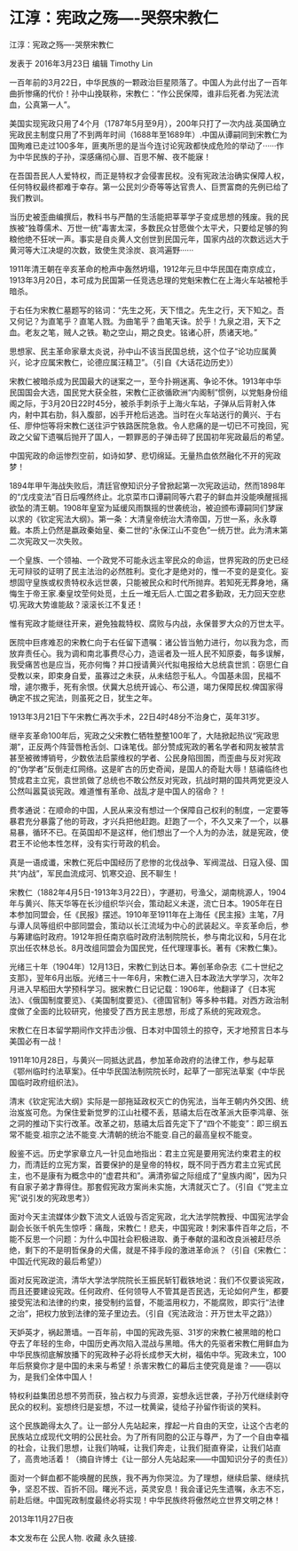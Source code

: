 # 江淳：宪政之殇—-哭祭宋教仁

江淳：宪政之殇—-哭祭宋教仁

发表于 2016年3月23日 编辑 Timothy Lin

一百年前的3月22日，中华民族的一颗政治巨星陨落了。中国人为此付出了一百年曲折惨痛的代价！孙中山挽联称，宋教仁：“作公民保障，谁非后死者.为宪法流血，公真第一人”。

美国实现宪政只用了4个月（1787年5月至9月），200年只打了一次内战.英国确立宪政民主制度只用了不到两年时间（1688年至1689年）.中国从谭嗣同到宋教仁为国殉难已走过100多年，匪夷所思的是当今连讨论宪政都快成危险的举动了······作为中华民族的子孙，深感痛彻心扉、百思不解、夜不能寐！

在吾国吾民人人爱特权，而正是特权才会侵害民权。没有宪政法治确实保障人权，任何特权最终都难于幸存。第一公民刘少奇等等达官贵人、巨贾富商的先例已给了我们教训。

当历史被歪曲编撰后，教科书与严酷的生活能把莘莘学子变成思想的残废。我的民族被“独尊儒术、万世一统”毒害太深，多数民众甘愿做个太平犬，只要给足够的狗粮他绝不狂吠一声。事实是自炎黄人文创世到民国元年，国家内战的次数远远大于黄河等大江决堤的次数，致使生灵涂炭、哀鸿遍野······

1911年清王朝在辛亥革命的枪声中轰然坍塌，1912年元旦中华民国在南京成立，1913年3月20日，本可成为民国第一任竞选总理的党魁宋教仁在上海火车站被枪手暗杀。

于右任为宋教仁墓题写的铭词：“先生之死，天下惜之。先生之行，天下知之。吾又何记？为直笔乎？直笔人戮。为曲笔乎？曲笔天诛。於乎！九泉之泪，天下之血。老友之笔，贼人之铁。勒之空山，期之良史。铭诸心肝，质诸天地。”

思想家、民主革命家章太炎说，孙中山不该当民国总统，这个位子“论功应属黄兴，论才应属宋教仁，论德应属汪精卫”。（引自《大话花边历史》）

宋教仁被暗杀成为民国最大的谜案之一，至今扑朔迷离、争论不休。1913年中华民国国会大选，国民党大获全胜，宋教仁正欲循欧洲“内阁制”惯例，以党魁身份组阁之际，于3月20日22时45分，被杀手刺杀于上海火车站，子弹从后背射入体内，射中其右肋，斜入腹部，凶手开枪后逃逸。当时在火车站送行的黄兴、于右任、廖仲恺等将宋教仁送往沪宁铁路医院急救。令人悲痛的是一切已不可挽回，宪政之父留下遗嘱后抛开了国人，一颗罪恶的子弹击碎了民国初年宪政最后的希望。

中国宪政的命运惨烈空前，如诗如梦、悲切绵延。无量热血依然融化不开的宪政梦！

1894年甲午海战失败后，清廷官僚知识分子曾掀起第一次宪政运动，然而1898年的“戊戌变法”百日后嘎然终止。北京菜市口谭嗣同等六君子的鲜血并没能唤醒摇摇欲坠的清王朝。1908年皇室为延缓风雨飘摇的世袭统治，被迫颁布谭嗣同们梦寐以求的《钦定宪法大纲》。第一条：大清皇帝统治大清帝国，万世一系，永永尊戴。本质上仍然是嬴政秦始皇、秦二世的“永保江山不变色”一统万世。此为清末第二次宪政又一次失败。

一个皇族、一个领袖、一个政党不可能永远主宰民众的命运，世界宪政的历史已经无可辩驳的证明了民主法治的必然胜利。变化才是绝对的，惟一不变的是变化。妄想固守皇族或权贵特权永远世袭，只能被民众和时代所抛弃。若知死无葬身地，痛悔生于帝王家.秦皇坟茔何处觅，土丘一堆无后人.亡国之君多勤政，无力回天空悲切.宪政大势谁能敌？滚滚长江不复还！

惟有宪政才能继往开来，避免独裁特权、腐败与内战，永保普罗大众的万世太平。

医院中巨疼难忍的宋教仁向于右任留下遗嘱：诸公皆当勉力进行，勿以我为念，而放弃责任心。我为调和南北事费尽心力，造谣者及一班人民不知原委，每多误解，我受痛苦也是应当，死亦何悔？并口授请黄兴代拟电报给大总统袁世凯：窃思仁自受教以来，即束身自爱，虽寡过之未获，从未结怨于私人。今国基未固，民福不增，遽尔撒手，死有余恨。伏冀大总统开诚心、布公道，竭力保障民权.俾国家得确定不拔之宪法，则虽死之日，犹生之年。

1913年3月21日下午宋教仁再次手术，22日4时48分不治身亡，英年31岁。

继辛亥革命100年后，宪政之父宋教仁牺牲整整100年了，大陆掀起热议“宪政思潮”，正反两个阵营唇枪舌剑、口诛笔伐。部分赞成宪政的著名学者和网友被禁言甚至被微博销号，少数依法启蒙维权的学者、公民身陷囹圄，而歪曲与反对宪政的“伪学者”反倒走红网络。这是旷古的历史奇闻，是国人的奇耻大辱！慈禧临终也赞成君主立宪，袁世凯做了总统也不敢公然反对宪政，抗战时期的国共两党更没人公然叫嚣莫谈宪政。难道惟有革命、战乱才是中国人的宿命？！

费孝通说：在顺命的中国，人民从来没有想过一个保障自己权利的制度，一定要等暴君充分暴露了他的苛政，才兴兵把他赶跑。赶跑了一个，不久又来了一个，以暴易暴，循环不已。在英国却不是这样，他们想出了一个人为的办法，就是宪政，使君王不论他本性怎样，没有实行苛政的机会。

真是一语成谶，宋教仁死后中国经历了悲惨的北伐战争、军阀混战、日寇入侵、国共“内战”，军民血流成河、饥寒交迫、民不聊生！

宋教仁（1882年4月5日-1913年3月22日），字遯初，号渔父，湖南桃源人，1904年与黄兴、陈天华等在长沙组织华兴会，策动起义未遂，流亡日本。1905年在日本参加同盟会，任《民报》摆述。1910年至1911年在上海任《民主报》主笔，7月与谭人凤等组织中部同盟会，策动以长江流域为中心的武装起义。辛亥革命后，参与筹建临时政府。1912年担任南京临时政府法制院院长，参与南北议和，5月在北京出任农林总长。8月改组同盟会为国民党，任代理理事长。著有《宋教仁集》。

光绪三十年（1904年）12月13日，宋教仁到达日本。筹创革命杂志《二十世纪之支那》，翌年6月出版。光绪三十一年6月，宋教仁进入日本政法大学学习，次年2月进入早稻田大学预科学习。据宋教仁日记记载：1906年，他翻译了《日本宪法》、《俄国制度要览》、《美国制度要览》、《德国官制》等多种书籍。对西方政治制度做了全面的比较研究，他接受了西方民主思想，形成了系统的宪政观念。

宋教仁在日本留学期间作文抨击沙俄、日本对中国领土的掠夺，天才地预言日本与美国必有一战！

1911年10月28日，与黄兴一同抵达武昌，参加革命政府的法律工作，参与起草《鄂州临时约法草案》。任中华民国法制院院长时，起草了一部宪法草案《中华民国临时政府组织法》。

清末《钦定宪法大纲》实际是一部拖延政权灭亡的伪宪法，当年王朝内外交困、统治岌岌可危。为保住爱新觉罗的江山社稷不丢，慈禧太后在改革派大臣李鸿章、张之洞的推动下实行改革。改革之初，慈禧太后首先定下了“四个不能变”：即三纲五常不能变.祖宗之法不能变.大清朝的统治不能变.自己的最高皇权不能变。

殷鉴不远。历史学家章立凡一针见血地指出：君主立宪是要用宪法约束君主的权力，而清廷的立宪方案，首要保护的是皇帝的特权，既不同于西方君主立宪式民主，也不是康有为概念中的“虚君共和”。满清弥留之际组成了“皇族内阁”，因为只有自家子弟才靠得住。那套假宪政方案尚未实施，大清就灭亡了。（引自《“党主立宪”说引发的宪政思考》）

面对今天主流媒体少数下流文人诋毁与否定宪政，北大法学院教授、中国宪法学会副会长张千帆先生惊呼：痛哉，宋教仁！悲夫，中国宪政！刺宋事件百年之后，不能不反思一个问题：为什么中国社会积极进取、勇于奉献的温和改良派被赶尽杀绝，剩下的不是明哲保身的犬儒，就是不择手段的激进革命派？（引自《宋教仁：中国近代宪政的最后希望》）

面对反宪政逆流，清华大学法学院院长王振民斩钉截铁地说：我们不仅要谈宪政，而且还要建设宪政。任何政府、任何领导人不管其是否民选，无论如何产生，都要接受宪法和法律的约束，接受制约监督，不能滥用权力，不能腐败，即实行“法律之治”，把权力放到法律的笼子里边去。（引自《宪法政治：开万世太平之路》）

天妒英才，祸起萧墙。一百年前，中国的宪政先驱、31岁的宋教仁被黑暗的枪口夺去了年轻的生命，中国历史再次陷入混战与黑暗。伟大的先驱者宋教仁用鲜血为中华民族彻底解放播下的宪政种子必将长成参天大树，福佑中华。宪政未立，100年后祭奠你才是中国的未来与希望！杀害宋教仁的幕后主使究竟是谁？——窃以为，是我们全体中国人！

特权利益集团总想不劳而获，独占权力与资源，妄想永远世袭，子孙万代继续剥夺民众的权利。妄想终归是妄想，不过一枕黄粱，徒给子孙留作街谈的笑料。

这个民族跪得太久了。让一部分人先站起来，撑起一片自由的天空，让这个古老的民族站立成现代文明的公民社会。为了所有同胞的公正与尊严，为了一个自由幸福的社会，让我们思想，让我们呐喊，让我们奔走，让我们挺直脊梁，让我们站直了，高贵地活着！（摘自许博士《让一部分人先站起来——中国知识分子的责任》）

面对一个鲜血都不能唤醒的民族，我不再为你哭泣。为了理想，继续启蒙、继续抗争，坚忍不拔、百折不回。曙光不远，英灵安息！我会谨记先生遗嘱，永志不忘，前赴后继。中国宪政制度最终必将实现！中华民族终将傲然屹立世界文明之林！

2013年11月27日夜

本文发布在 公民人物. 收藏 永久链接.